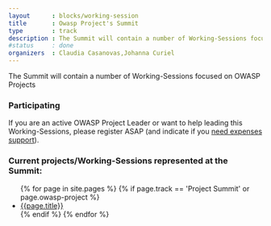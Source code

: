```yaml
---
layout      : blocks/working-session
title       : Owasp Project's Summit
type        : track
description : The Summit will contain a number of Working-Sessions focused on OWASP Projects
#status     : done
organizers  : Claudia Casanovas,Johanna Curiel
---
```


The Summit will contain a number of Working-Sessions focused on OWASP Projects

### Participating

If you are an active OWASP Project Leader or want to help leading this Working-Sessions, please register ASAP (and indicate if you [need expenses support](../../Logistics/Participants-need-support.html)).

### Current projects/Working-Sessions represented at the Summit:

<ul>
    {% for page in site.pages %}
        {% if page.track == 'Project Summit' or page.owasp-project   %}
            <li><a href="{{page.url}}">{{page.title}}</a></li>
        {% endif %}
    {% endfor %}
</ul>
